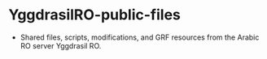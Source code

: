 # YggdrasilRO-public-files

* Shared files, scripts, modifications, and GRF resources from the Arabic RO server Yggdrasil RO.